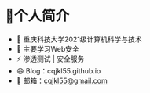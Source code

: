 # 👋个人简介

- 🔭 重庆科技大学2021级计算机科学与技术
- 🌱 主要学习Web安全
- ⚡ 渗透测试 | 安全服务
- 😄 Blog：cqjkl55.github.io
- 💬 邮箱：cqjkl55@gmail.com
